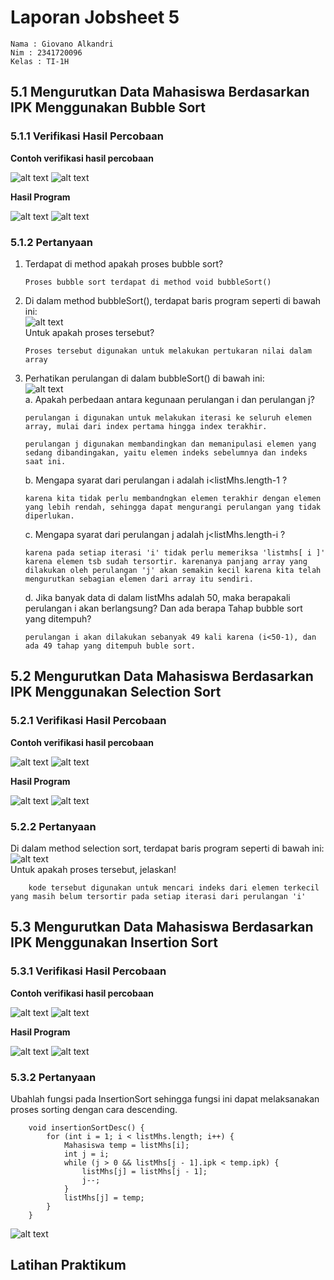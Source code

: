 # Laporan Jobsheet 5

```
Nama : Giovano Alkandri
Nim : 2341720096
Kelas : TI-1H
```

## 5.1 Mengurutkan Data Mahasiswa Berdasarkan IPK Menggunakan Bubble Sort

### 5.1.1 Verifikasi Hasil Percobaan

**Contoh verifikasi hasil percobaan**

![alt text](image.png) ![alt text](image-1.png)

**Hasil Program**

![alt text](image-2.png) ![alt text](image-3.png)

### 5.1.2 Pertanyaan

1.  Terdapat di method apakah proses bubble sort?

        Proses bubble sort terdapat di method void bubbleSort()

2.  Di dalam method bubbleSort(), terdapat baris program seperti di bawah ini:  
     ![alt text](image-4.png)  
    Untuk apakah proses tersebut?

        Proses tersebut digunakan untuk melakukan pertukaran nilai dalam array

3.  Perhatikan perulangan di dalam bubbleSort() di bawah ini:  
     ![alt text](image-5.png)  
    a. Apakah perbedaan antara kegunaan perulangan i dan perulangan j?

        perulangan i digunakan untuk melakukan iterasi ke seluruh elemen array, mulai dari index pertama hingga index terakhir.

        perulangan j digunakan membandingkan dan memanipulasi elemen yang sedang dibandingakan, yaitu elemen indeks sebelumnya dan indeks saat ini.

    b. Mengapa syarat dari perulangan i adalah i<listMhs.length-1 ?

        karena kita tidak perlu membandngkan elemen terakhir dengan elemen yang lebih rendah, sehingga dapat mengurangi perulangan yang tidak diperlukan.

    c. Mengapa syarat dari perulangan j adalah j<listMhs.length-i ?

        karena pada setiap iterasi 'i' tidak perlu memeriksa 'listmhs[ i ]' karena elemen tsb sudah tersortir. karenanya panjang array yang dilakukan oleh perulangan 'j' akan semakin kecil karena kita telah mengurutkan sebagian elemen dari array itu sendiri.

    d. Jika banyak data di dalam listMhs adalah 50, maka berapakali perulangan i akan berlangsung? Dan ada berapa Tahap bubble sort yang ditempuh?

        perulangan i akan dilakukan sebanyak 49 kali karena (i<50-1), dan ada 49 tahap yang ditempuh buble sort.

## 5.2 Mengurutkan Data Mahasiswa Berdasarkan IPK Menggunakan Selection Sort

### 5.2.1 Verifikasi Hasil Percobaan

**Contoh verifikasi hasil percobaan**

![alt text](image-6.png) ![alt text](image-7.png)

**Hasil Program**

![alt text](image-8.png) ![alt text](image-9.png)

### 5.2.2 Pertanyaan

Di dalam method selection sort, terdapat baris program seperti di bawah ini:  
![alt text](image-10.png)  
Untuk apakah proses tersebut, jelaskan!

        kode tersebut digunakan untuk mencari indeks dari elemen terkecil yang masih belum tersortir pada setiap iterasi dari perulangan 'i'

## 5.3 Mengurutkan Data Mahasiswa Berdasarkan IPK Menggunakan Insertion Sort

### 5.3.1 Verifikasi Hasil Percobaan

**Contoh verifikasi hasil percobaan**

![alt text](image-11.png) ![alt text](image-12.png)

**Hasil Program**

![alt text](image-13.png) ![alt text](image-14.png)

### 5.3.2 Pertanyaan

Ubahlah fungsi pada InsertionSort sehingga fungsi ini dapat melaksanakan proses sorting dengan cara descending.

```
    void insertionSortDesc() {
        for (int i = 1; i < listMhs.length; i++) {
            Mahasiswa temp = listMhs[i];
            int j = i;
            while (j > 0 && listMhs[j - 1].ipk < temp.ipk) {
                listMhs[j] = listMhs[j - 1];
                j--;
            }
            listMhs[j] = temp;
        }
    }

```

![alt text](image-15.png)

## Latihan Praktikum
